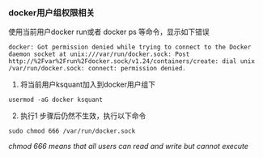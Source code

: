 ### docker用户组权限相关

使用当前用户docker run或者 docker ps 等命令，显示如下错误

```
docker: Got permission denied while trying to connect to the Docker daemon socket at unix:///var/run/docker.sock: Post http://%2Fvar%2Frun%2Fdocker.sock/v1.24/containers/create: dial unix /var/run/docker.sock: connect: permission denied.
```

1. 将当前用户ksquant加入到docker用户组下

```
usermod -aG docker ksquant
```

2. 执行1 步骤后仍然不生效，执行以下命令

```
sudo chmod 666 /var/run/docker.sock
```

*chmod 666 means that all users can read and write but cannot execute*